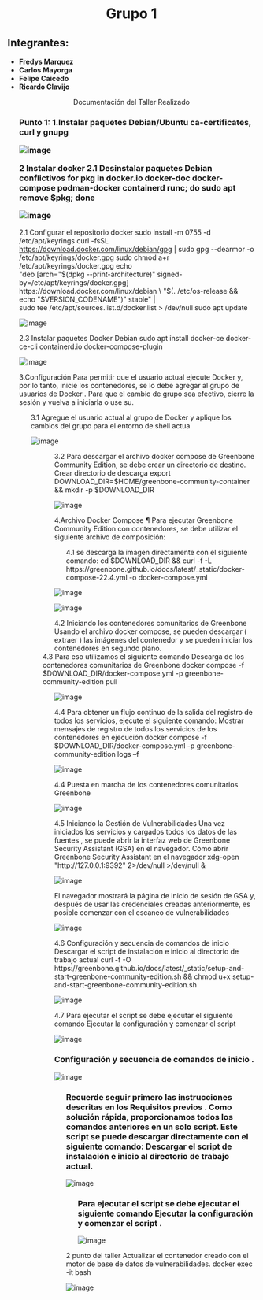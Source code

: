 <html>
<head>
<div align = "center">
<h1>Grupo 1</h1>
</div>
</head>
<body>
<h2>Integrantes:</h2>

<ul>
<li><strong>Fredys Marquez</strong></li>
<li><strong>Carlos Mayorga</strong></li>
<li><strong>Felipe Caicedo</strong></li>
<li><strong>Ricardo Clavijo</strong></li>
</ul>

<div align = "center">
Documentación del Taller Realizado
</div>

<ul>
<h3>Punto 1:
1.Instalar paquetes Debian/Ubuntu ca-certificates, curl y gnupg 
  
![image](https://github.com/jaiderospina/DevSecOps/blob/main/EscanerVulneranilidades/Grupo%201/1.png)

2 Instalar docker 
2.1	Desinstalar paquetes Debian conflictivos
for pkg in docker.io docker-doc docker-compose podman-docker containerd runc; do sudo apt remove $pkg; done

![image](https://github.com/jaiderospina/DevSecOps/blob/main/EscanerVulneranilidades/Grupo%201/2.png)

</ul>

<ul>

2.1	Configurar el repositorio docker
sudo install -m 0755 -d /etc/apt/keyrings
curl -fsSL https://download.docker.com/linux/debian/gpg | sudo gpg --dearmor -o /etc/apt/keyrings/docker.gpg
sudo chmod a+r /etc/apt/keyrings/docker.gpg
echo \
  "deb [arch="$(dpkg --print-architecture)" signed-by=/etc/apt/keyrings/docker.gpg] https://download.docker.com/linux/debian \
  "$(. /etc/os-release && echo "$VERSION_CODENAME")" stable" | \
  sudo tee /etc/apt/sources.list.d/docker.list > /dev/null
sudo apt update


![image](https://github.com/jaiderospina/DevSecOps/blob/main/EscanerVulneranilidades/Grupo%201/3.png)

</ul>

<ul>
2.3	 Instalar paquetes Docker Debian
sudo apt install docker-ce docker-ce-cli containerd.io docker-compose-plugin


![image]( https://github.com/jaiderospina/DevSecOps/blob/main/EscanerVulneranilidades/Grupo%201/4.png)

</ul>

</ul>

<ul>
3.Configuración 
Para permitir que el usuario actual ejecute Docker y, por lo tanto, inicie los contenedores, se lo debe agregar al grupo de usuarios de Docker . Para que el cambio de grupo sea efectivo, cierre la sesión y vuelva a iniciarla o use su.
<ul>
3.1 Agregue el usuario actual al grupo de Docker y aplique los cambios del grupo para el entorno de shell actua


![image](https://github.com/jaiderospina/DevSecOps/blob/main/EscanerVulneranilidades/Grupo%201/5.png)

<ul>

<ul>
3.2 Para descargar el archivo docker compose de Greenbone Community Edition, se debe crear un directorio de destino.
Crear directorio de descarga
export DOWNLOAD_DIR=$HOME/greenbone-community-container && mkdir -p $DOWNLOAD_DIR

![image](https://github.com/jaiderospina/DevSecOps/blob/main/EscanerVulneranilidades/Grupo%201/6.png)

</ul>

<ul>
4.Archivo Docker Compose ¶
Para ejecutar Greenbone Community Edition con contenedores, se debe utilizar el siguiente archivo de composición:
  <ul>
4.1 se descarga la imagen directamente con el siguiente comando:
cd $DOWNLOAD_DIR && curl -f -L https://greenbone.github.io/docs/latest/_static/docker-compose-22.4.yml -o docker-compose.yml
</ul>

![image](https://github.com/jaiderospina/DevSecOps/blob/main/EscanerVulneranilidades/Grupo%201/7.png)


![image](https://github.com/jaiderospina/DevSecOps/blob/main/EscanerVulneranilidades/Grupo%201/16.png)


</ul>
<ul>
4.2 Iniciando los contenedores comunitarios de Greenbone 
Usando el archivo docker compose, se pueden descargar ( extraer ) las imágenes del contenedor y se pueden iniciar los contenedores en segundo plano.
  </ul>
4.3 Para eso utilizamos el siguiente comando
Descarga de los contenedores comunitarios de Greenbone
docker compose -f $DOWNLOAD_DIR/docker-compose.yml -p greenbone-community-edition pull
  <ul>

![image](https://github.com/jaiderospina/DevSecOps/blob/main/EscanerVulneranilidades/Grupo%201/8.png)
</ul>
<ul>
4.4 Para obtener un flujo continuo de la salida del registro de todos los servicios, ejecute el siguiente comando:
Mostrar mensajes de registro de todos los servicios de los contenedores en ejecución
docker compose -f $DOWNLOAD_DIR/docker-compose.yml -p greenbone-community-edition logs –f

![image](https://github.com/jaiderospina/DevSecOps/blob/main/EscanerVulneranilidades/Grupo%201/9.png)
</ul>

<ul>
4.4 Puesta en marcha de los contenedores comunitarios Greenbone

![image](https://github.com/jaiderospina/DevSecOps/blob/main/EscanerVulneranilidades/Grupo%201/10.png)
</ul>
<ul>
4.5 Iniciando la Gestión de Vulnerabilidades 
Una vez iniciados los servicios y cargados todos los datos de las fuentes , se puede abrir la interfaz web de Greenbone Security Assistant (GSA) en el navegador.
Cómo abrir Greenbone Security Assistant en el navegador
xdg-open "http://127.0.0.1:9392" 2>/dev/null >/dev/null &

![image]( https://github.com/jaiderospina/DevSecOps/blob/main/EscanerVulneranilidades/Grupo%201/11.png)
</ul>
<ul>
El navegador mostrará la página de inicio de sesión de GSA y, después de usar las credenciales creadas anteriormente, es posible comenzar con el escaneo de vulnerabilidades

![image](https://github.com/jaiderospina/DevSecOps/blob/main/EscanerVulneranilidades/Grupo%201/12.png)
</ul>
<ul>
4.6 Configuración y secuencia de comandos de inicio
Descargar el script de instalación e inicio al directorio de trabajo actual
curl -f -O https://greenbone.github.io/docs/latest/_static/setup-and-start-greenbone-community-edition.sh && chmod u+x setup-and-start-greenbone-community-edition.sh

![image](https://github.com/jaiderospina/DevSecOps/blob/main/EscanerVulneranilidades/Grupo%201/13.png)
</ul>
<ul>
4.7 Para ejecutar el script se debe ejecutar el siguiente comando
Ejecutar la configuración y comenzar el script

![image]( https://github.com/jaiderospina/DevSecOps/blob/main/EscanerVulneranilidades/Grupo%201/14.png)
</ul>

<ul>
<h3>
Configuración y secuencia de comandos de inicio 
.</h3>

![image]( https://github.com/jaiderospina/DevSecOps/blob/main/EscanerVulneranilidades/Grupo%201/17.png)

<ul>
<h3>
Recuerde seguir primero las instrucciones descritas en los Requisitos previos .
Como solución rápida, proporcionamos todos los comandos anteriores en un solo script. Este script se puede descargar directamente con el siguiente comando:
Descargar el script de instalación e inicio al directorio de trabajo actual.</h3>

![image](https://github.com/jaiderospina/DevSecOps/blob/main/EscanerVulneranilidades/Grupo%201/18.png)

<ul>
<h3>
Para ejecutar el script se debe ejecutar el siguiente comando
Ejecutar la configuración y comenzar el script
.</h3>

![image](https://github.com/jaiderospina/DevSecOps/blob/main/EscanerVulneranilidades/Grupo%201/19.png)


</ul>


</ul>


<ul>
2 punto del taller 
Actualizar el contenedor creado con el motor de base de datos de vulnerabilidades.
docker exec -it <nombre_del_contenedor> bash

![image](https://github.com/jaiderospina/DevSecOps/blob/main/EscanerVulneranilidades/Grupo%201/15.png)

</ul>

</body>
</html>


